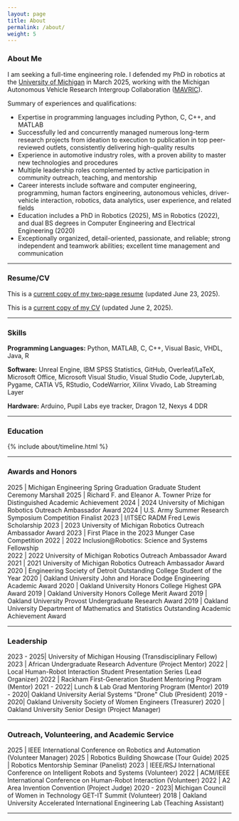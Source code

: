 ```yaml
---
layout: page
title: About
permalink: /about/
weight: 5
---
```


### About Me

I am seeking a full-time engineering role. I defended my PhD in robotics at the [University of Michigan](https://umich.edu/) in March 2025, working with the Michigan Autonomous Vehicle Research Intergroup Collaboration ([MAVRIC](https://mavric.si.umich.edu/home)).

Summary of experiences and qualifications:
* Expertise in programming languages including Python, C, C++, and MATLAB
* Successfully led and concurrently managed numerous long-term research projects from ideation to execution to publication in top peer-reviewed outlets, consistently delivering high-quality results
* Experience in automotive industry roles, with a proven ability to master new technologies and procedures
* Multiple leadership roles complemented by active participation in community outreach, teaching, and mentorship
* Career interests include software and computer engineering, programming, human factors engineering, autonomous vehicles, driver-vehicle interaction, robotics, data analytics, user experience, and related fields
* Education includes a PhD in Robotics (2025), MS in Robotics (2022), and dual BS degrees in Computer Engineering and Electrical Engineering (2020)
* Exceptionally organized, detail-oriented, passionate, and reliable; strong independent and teamwork abilities; excellent time management and communication

---

### Resume/CV

This is a [current copy of my two-page resume](https://drive.google.com/file/d/17q7xwmTwbJVjvR0zWUeFEb66reX2WRav/view?usp=sharing) (updated June 23, 2025).

This is a [current copy of my CV](https://drive.google.com/file/d/1B9y2-eiomMr3_YxdNobWSLVyENeIOIVE/view?usp=sharing) (updated June 2, 2025).

---

### Skills

**Programming Languages:** Python, MATLAB, C, C++, Visual Basic, VHDL, Java, R

**Software:** Unreal Engine, IBM SPSS Statistics, GitHub, Overleaf/LaTeX, Microsoft Office, Microsoft Visual Studio, Visual Studio Code, JupyterLab, Pygame, CATIA V5, RStudio, CodeWarrior, Xilinx Vivado, Lab Streaming Layer

**Hardware:** Arduino, Pupil Labs eye tracker, Dragon 12, Nexys 4 DDR

---


### Education

<!--
{% capture carousel_images %}
../assets/img/profile.jpg
https://i.pinimg.com/originals/08/e7/ec/08e7ec0f84233b37ac26e920bc60ec57.gif
{% endcapture %}
{% include elements/carousel.html %}

<div class="row">
{% include about/skills.html title="Programming Skills" source=site.data.programming-skills %}
{% include about/skills.html title="Other Skills" source=site.data.other-skills %}
</div>
-->
<div class="row">
{% include about/timeline.html %}
</div>

---

### Awards and Honors

<style>
td, th {
   border: none!important;
}
</style>

2025       | Michigan Engineering Spring Graduation Graduate Student Ceremony Marshall
2025       | Richard F. and Eleanor A. Towner Prize for Distinguished Academic Achievement
2024       | 2024 University of Michigan Robotics Outreach Ambassador Award
2024       | U.S. Army Summer Research Symposium Competition Finalist
2023       | I/ITSEC RADM Fred Lewis Scholarship
2023       | 2023 University of Michigan Robotics Outreach Ambassador Award
2023       | First Place in the 2023 Munger Case Competition
2022       | 2022 Inclusion@Robotics: Science and Systems Fellowship  
2022       | 2022 University of Michigan Robotics Outreach Ambassador Award  
2021       | 2021 University of Michigan Robotics Outreach Ambassador Award  
2020       | Engineering Society of Detroit Outstanding College Student of the Year
2020       | Oakland University John and Horace Dodge Engineering Academic Award
2020       | Oakland University Honors College Highest GPA Award
2019       | Oakland University Honors College Merit Award
2019       | Oakland University Provost Undergraduate Research Award
2019       | Oakland University Department of Mathematics and Statistics Outstanding Academic Achievement Award

---

### Leadership

<style>
td, th {
   border: none!important;
}
</style>

2023 - 2025| University of Michigan Housing (Transdisciplinary Fellow)
2023       | African Undergraduate Research Adventure (Project Mentor)
2022       | Local Human-Robot Interaction Student Presentation Series (Lead Organizer)
2022       | Rackham First-Generation Student Mentoring Program (Mentor)
2021 - 2022| Lunch & Lab Grad Mentoring Program (Mentor)
2019 - 2020| Oakland University Aerial Systems "Drone" Club (President)
2019 - 2020| Oakland University Society of Women Engineers (Treasurer)
2020       | Oakland University Senior Design (Project Manager)

---

### Outreach, Volunteering, and Academic Service

<style>
td, th {
   border: none!important;
}
</style>

2025       | IEEE International Conference on Robotics and Automation (Volunteer Manager)
2025       | Robotics Building Showcase (Tour Guide)
2025       | Robotics Mentorship Seminar (Panelist)
2023       | IEEE/RSJ International Conference on Intelligent Robots and Systems (Volunteer)
2022       | ACM/IEEE International Conference on Human-Robot Interaction (Volunteer)
2022       | A2 Area Invention Convention (Project Judge)
2020 - 2023| Michigan Council of Women in Technology GET-IT Summit (Volunteer)
2018       | Oakland University Accelerated International Engineering Lab (Teaching Assistant)

---
